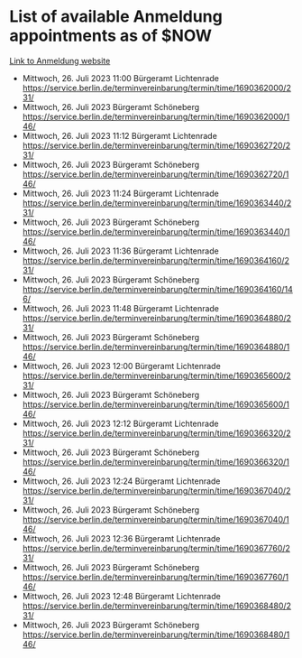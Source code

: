 # List of available Anmeldung appointments as of $NOW
[Link to Anmeldung website](https://service.berlin.de/terminvereinbarung/termin/tag.php?termin=1&anliegen[]=120686&dienstleisterlist=122210,122217,327316,122219,327312,122227,327314,122231,327346,122243,327348,122254,122252,329742,122260,329745,122262,329748,122271,327278,122273,327274,122277,327276,330436,122280,327294,122282,327290,122284,327292,122291,327270,122285,327266,122286,327264,122296,327268,150230,329760,122297,327286,122294,327284,122312,329763,122314,329775,122304,327330,122311,327334,122309,327332,317869,122281,327352,122279,329772,122283,122276,327324,122274,327326,122267,329766,122246,327318,122251,327320,122257,327322,122208,327298,122226,327300&herkunft=http%3A%2F%2Fservice.berlin.de%2Fdienstleistung%2F120686%2F)
- Mittwoch, 26. Juli 2023 11:00 Bürgeramt Lichtenrade https://service.berlin.de/terminvereinbarung/termin/time/1690362000/231/
- Mittwoch, 26. Juli 2023  Bürgeramt Schöneberg https://service.berlin.de/terminvereinbarung/termin/time/1690362000/146/
- Mittwoch, 26. Juli 2023 11:12 Bürgeramt Lichtenrade https://service.berlin.de/terminvereinbarung/termin/time/1690362720/231/
- Mittwoch, 26. Juli 2023  Bürgeramt Schöneberg https://service.berlin.de/terminvereinbarung/termin/time/1690362720/146/
- Mittwoch, 26. Juli 2023 11:24 Bürgeramt Lichtenrade https://service.berlin.de/terminvereinbarung/termin/time/1690363440/231/
- Mittwoch, 26. Juli 2023  Bürgeramt Schöneberg https://service.berlin.de/terminvereinbarung/termin/time/1690363440/146/
- Mittwoch, 26. Juli 2023 11:36 Bürgeramt Lichtenrade https://service.berlin.de/terminvereinbarung/termin/time/1690364160/231/
- Mittwoch, 26. Juli 2023  Bürgeramt Schöneberg https://service.berlin.de/terminvereinbarung/termin/time/1690364160/146/
- Mittwoch, 26. Juli 2023 11:48 Bürgeramt Lichtenrade https://service.berlin.de/terminvereinbarung/termin/time/1690364880/231/
- Mittwoch, 26. Juli 2023  Bürgeramt Schöneberg https://service.berlin.de/terminvereinbarung/termin/time/1690364880/146/
- Mittwoch, 26. Juli 2023 12:00 Bürgeramt Lichtenrade https://service.berlin.de/terminvereinbarung/termin/time/1690365600/231/
- Mittwoch, 26. Juli 2023  Bürgeramt Schöneberg https://service.berlin.de/terminvereinbarung/termin/time/1690365600/146/
- Mittwoch, 26. Juli 2023 12:12 Bürgeramt Lichtenrade https://service.berlin.de/terminvereinbarung/termin/time/1690366320/231/
- Mittwoch, 26. Juli 2023  Bürgeramt Schöneberg https://service.berlin.de/terminvereinbarung/termin/time/1690366320/146/
- Mittwoch, 26. Juli 2023 12:24 Bürgeramt Lichtenrade https://service.berlin.de/terminvereinbarung/termin/time/1690367040/231/
- Mittwoch, 26. Juli 2023  Bürgeramt Schöneberg https://service.berlin.de/terminvereinbarung/termin/time/1690367040/146/
- Mittwoch, 26. Juli 2023 12:36 Bürgeramt Lichtenrade https://service.berlin.de/terminvereinbarung/termin/time/1690367760/231/
- Mittwoch, 26. Juli 2023  Bürgeramt Schöneberg https://service.berlin.de/terminvereinbarung/termin/time/1690367760/146/
- Mittwoch, 26. Juli 2023 12:48 Bürgeramt Lichtenrade https://service.berlin.de/terminvereinbarung/termin/time/1690368480/231/
- Mittwoch, 26. Juli 2023  Bürgeramt Schöneberg https://service.berlin.de/terminvereinbarung/termin/time/1690368480/146/
